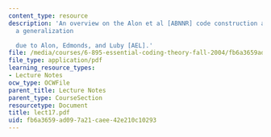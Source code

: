 ```yaml
---
content_type: resource
description: 'An overview on the Alon et al [ABNNR] code construction and present
  a generalization

  due to Alon, Edmonds, and Luby [AEL].'
file: /media/courses/6-895-essential-coding-theory-fall-2004/fb6a3659ad097a21caee42e210c10293_lect17.pdf
file_type: application/pdf
learning_resource_types:
- Lecture Notes
ocw_type: OCWFile
parent_title: Lecture Notes
parent_type: CourseSection
resourcetype: Document
title: lect17.pdf
uid: fb6a3659-ad09-7a21-caee-42e210c10293
---
```

